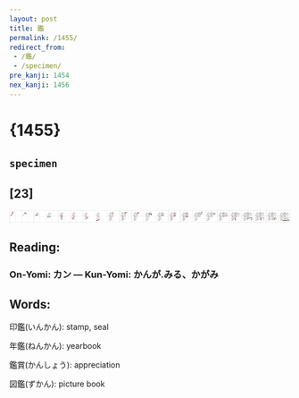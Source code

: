 ```yaml
---
layout: post
title: 鑑
permalink: /1455/
redirect_from:
 - /鑑/
 - /specimen/
pre_kanji: 1454
nex_kanji: 1456
---
```


# {1455}

## `specimen`

## [23]

<div class="stroke"><img src="../images/E99191.png" /></div>

## Reading:

### On-Yomi: カン &mdash; Kun-Yomi: かんが.みる、かがみ

## Words:

印鑑(いんかん): stamp, seal

年鑑(ねんかん): yearbook

鑑賞(かんしょう): appreciation

図鑑(ずかん): picture book
